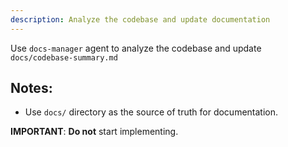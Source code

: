 ```yaml
---
description: Analyze the codebase and update documentation
---
```


Use `docs-manager` agent to analyze the codebase and update `docs/codebase-summary.md`

## Notes:
- Use `docs/` directory as the source of truth for documentation.

**IMPORTANT**: **Do not** start implementing.